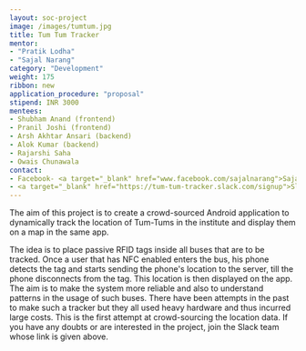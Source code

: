 ```yaml
---
layout: soc-project
image: /images/tumtum.jpg
title: Tum Tum Tracker
mentor:
- "Pratik Lodha"
- "Sajal Narang"
category: "Development"
weight: 175
ribbon: new
application_procedure: "proposal"
stipend: INR 3000
mentees:
- Shubham Anand (frontend)
- Pranil Joshi (frontend)
- Arsh Akhtar Ansari (backend)
- Alok Kumar (backend)
- Rajarshi Saha
- Owais Chunawala
contact:
- Facebook- <a target="_blank" href="www.facebook.com/sajalnarang">Sajal Narang</a>
- <a target="_blank" href="https://tum-tum-tracker.slack.com/signup">Slack</a> (Sign in using iitb.ac.in email)
---
```


The aim of this project is to create a crowd-sourced Android application to dynamically track the location of Tum-Tums in the institute and display them on a map in the same app.

<!--break-->

The idea is to place passive RFID tags inside all buses that are to be tracked. Once a user that has NFC enabled enters the bus, his phone detects the tag and starts sending the phone's location to the server, till the phone disconnects from the tag. This location is then displayed on the app. The aim is to make the system more reliable and also to understand patterns in the usage of such buses. There have been attempts in the past to make such a tracker but they all used heavy hardware and thus incurred large costs. This is the first attempt at crowd-sourcing the location data. If you have any doubts or are interested in the project, join the Slack team whose link is given above.
